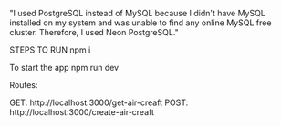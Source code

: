 "I used PostgreSQL instead of MySQL because I didn't have MySQL installed on my system and was unable to find any online MySQL free cluster. Therefore, I used Neon PostgreSQL."

STEPS TO RUN
npm i

To start the app
npm run dev

Routes:

GET: http://localhost:3000/get-air-creaft
POST: http://localhost:3000/create-air-creaft
